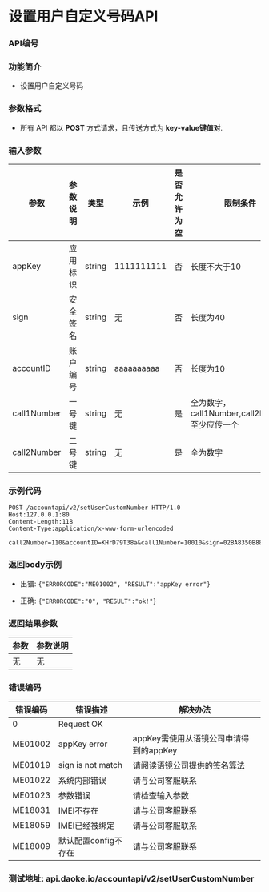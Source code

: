 设置用户自定义号码API
=================================

### API编号

### 功能简介
* 设置用户自定义号码

### 参数格式

* 所有 API 都以 **POST** 方式请求，且传送方式为 **key-value键值对**.


### 输入参数

 参数             |参数说明         |  类型       |   示例         |是否允许为空|  限制条件
------------------|-----------------|-------------|----------------|------------|---------------------
 appKey           | 应用标识        | string      |  1111111111    |否          | 长度不大于10
 sign             | 安全签名        | string      |  无            |否          | 长度为40
 accountID        | 账户编号        | string      |  aaaaaaaaaa    |否          | 长度为10
 call1Number      | 一号键          | string      |  无            |是          | 全为数字，call1Number,call2Number至少应传一个
 call2Number      | 二号键          | string      |  无            |是          | 全为数字


### 示例代码

    POST /accountapi/v2/setUserCustomNumber HTTP/1.0
    Host:127.0.0.1:80
    Content-Length:118
    Content-Type:application/x-www-form-urlencoded

    call2Number=110&accountID=KHrD79T38a&call1Number=10010&sign=02BA8350B88743118A3DE2501BE739C4856B68D3&appKey=1111111111

 
### 返回body示例

* 出错: `{"ERRORCODE":"ME01002", "RESULT":"appKey error"}`

* 正确: `{"ERRORCODE":"0", "RESULT":"ok!"}`


### 返回结果参数

参数            | 参数说明
----------------|-------------------------------------------
无              | 无


### 错误编码

错误编码    | 错误描述                  | 解决办法
------------|---------------------------|------------------
0           | Request OK                |
ME01002     | appKey error              | appKey需使用从语镜公司申请得到的appKey
ME01019     | sign is not match         | 请阅读语镜公司提供的签名算法
ME01022     | 系统内部错误              | 请与公司客服联系
ME01023     | 参数错误                  | 请检查输入参数
ME18031     | IMEI不存在                | 请与公司客服联系
ME18059     | IMEI已经被绑定            | 请与公司客服联系
ME18009     | 默认配置config不存在      | 请与公司客服联系


### 测试地址: api.daoke.io/accountapi/v2/setUserCustomNumber
